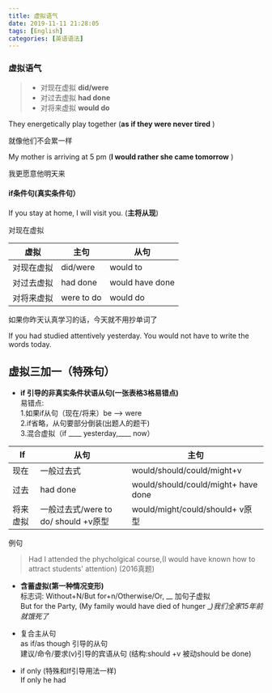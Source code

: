 ```yaml
---
title: 虚拟语气
date: 2019-11-11 21:28:05
tags: [English]
categories: [英语语法]
---
```

### 虚拟语气
> + 对现在虚拟  **did/were** 
> +  对过去虚拟 **had done**
> +  对将来虚拟 **would do** 

They energetically play together (**as if they were never tired** )
 
就像他们不会累一样

My mother is arriving at 5 pm (**I would rather she came tomorrow** )

我更愿意他明天来

####  if条件句(真实条件句）

If you stay at home, I will visit you.  (**主将从现**)

对现在虚拟

|虚拟 |主句 |从句|
|-|-|-|
|对现在虚拟|did/were |would to|
|对过去虚拟|had done |would have done|
|对将来虚拟|were to do| would do|

如果你昨天认真学习的话，今天就不用抄单词了

If you had studied attentively yesterday. You would not have to write the words today.

## 虚拟三加一（特殊句）

+ **if 引导的非真实条件状语从句(一张表格3格易错点)**    
易错点:  
1.如果if从句（现在/将来）be --> were  
2.if省略，从句要部分倒装(出题人的题干)  
3.混合虚拟（if ____ yesterday,____ now）

|If |从句|主句|
|-|-|-|
|现在|一般过去式|would/should/could/might+v|
| 过去|had done |would/should/could/might+ have done |
| 将来虚拟|一般过去式/were to do/ should +v原型 |would/might/could/should+ v原型 |

例句
> Had I attended the phycholgical course,(I would have known how to attract students' attention)  (2016真题)  
+ **含蓄虚拟(第一种情况变形)**  
标志词: Without+N/But for+n/Otherwise/Or, __ 加句子虚拟  
But for the Party, (My family would have died of hunger __)我们全家15年前就饿死了_

+ 复合主从句  
as if/as though 引导的从句  
建议/命令/要求(v)引导的宾语从句 (结构:should +v 被动should be done)

+ if only (特殊和If引导用法一样)  
If only he had

